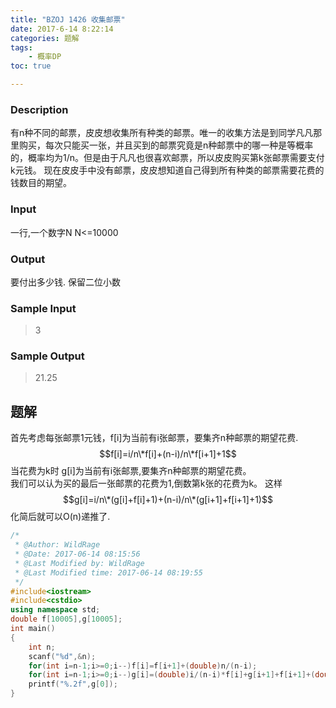 ```yaml
---
title: "BZOJ 1426 收集邮票"
date: 2017-6-14 8:22:14
categories: 题解
tags:
    - 概率DP
toc: true

---
```


### Description
有n种不同的邮票，皮皮想收集所有种类的邮票。唯一的收集方法是到同学凡凡那里购买，每次只能买一张，并且买到的邮票究竟是n种邮票中的哪一种是等概率的，概率均为1/n。但是由于凡凡也很喜欢邮票，所以皮皮购买第k张邮票需要支付k元钱。 现在皮皮手中没有邮票，皮皮想知道自己得到所有种类的邮票需要花费的钱数目的期望。
<!--more--> 
### Input
一行,一个数字N N<=10000
### Output
要付出多少钱. 保留二位小数
### Sample Input
>3

### Sample Output
>21.25

## 题解
首先考虑每张邮票1元钱，f[i]为当前有i张邮票，要集齐n种邮票的期望花费.
$$f[i]=i/n\*f[i]+(n-i)/n\*f[i+1]+1$$当花费为k时
g[i]为当前有i张邮票,要集齐n种邮票的期望花费。  
我们可以认为买的最后一张邮票的花费为1,倒数第k张的花费为k。
这样
$$g[i]=i/n\*(g[i]+f[i]+1)+(n-i)/n\*(g[i+1]+f[i+1]+1)$$化简后就可以O(n)递推了.

```c++
/*
 * @Author: WildRage 
 * @Date: 2017-06-14 08:15:56 
 * @Last Modified by: WildRage
 * @Last Modified time: 2017-06-14 08:19:55
 */
#include<iostream>
#include<cstdio>
using namespace std;
double f[10005],g[10005];
int main()
{
    int n;
    scanf("%d",&n);
    for(int i=n-1;i>=0;i--)f[i]=f[i+1]+(double)n/(n-i);
    for(int i=n-1;i>=0;i--)g[i]=(double)i/(n-i)*f[i]+g[i+1]+f[i+1]+(double)n/(n-i);
    printf("%.2f",g[0]);
}
```

